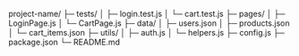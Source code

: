 project-name/
├─ tests/
│  ├─ login.test.js
│  └─ cart.test.js
├─ pages/
│  ├─ LoginPage.js
│  └─ CartPage.js
├─ data/
│  ├─ users.json
│  ├─ products.json
│  └─ cart_items.json
├─ utils/
│  ├─ auth.js
│  └─ helpers.js
├─ config.js
├─ package.json
└─ README.md

